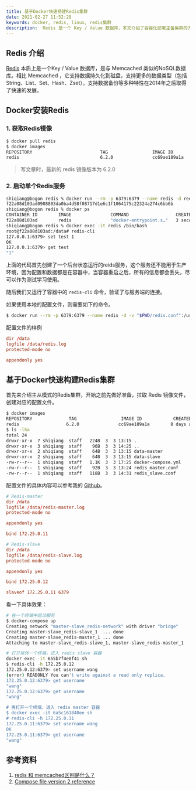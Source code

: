 ```yaml
---
title: 基于Docker快速搭建Redis集群
date: 2021-02-27 11:52:28
keywords: docker, redis, linux, redis集群
description:  Redis 是一个 Key / Value 数据库，本文介绍了容器化部署主备集群的方法。 
---
```


## Redis 介绍

[Redis](https://redis.io) 本质上是一个Key / Value 数据库，是与 Memcached 类似的NoSQL数据库。相比 Memcached ，它支持数据持久化到磁盘，支持更多的数据类型（包括 String、List、Set、Hash、Zset），支持数据备份等多种特性在2014年之后取得了快速的发展。

## Docker安装Redis

### 1. 获取Redis镜像

```sh
$ docker pull redis
$ docker images 
REPOSITORY                          TAG                 IMAGE ID            CREATED             SIZE
redis                               6.2.0               cc69ae189a1a        4 days ago          105MB
```

> 写文章时，最新的 redis 镜像版本为 6.2.0

### 2. 启动单个Redis服务

```sh
shiqiang@bogon redis % docker run --rm -p 6379:6379 --name redis -d redis redis-server --appendonly yes
f22a08d103ad0908803da0ba4d58f08717d1e6c1f1064175c22324a274c6bb6b
shiqiang@bogon redis % docker ps
CONTAINER ID        IMAGE               COMMAND                  CREATED             STATUS              PORTS                    NAMES
f22a08d103ad        redis               "docker-entrypoint.s…"   3 seconds ago       Up 2 seconds        0.0.0.0:6379->6379/tcp   redis
shiqiang@bogon redis % docker exec -it redis /bin/bash
root@f22a08d103ad:/data# redis-cli
127.0.0.1:6379> set test 1
OK
127.0.0.1:6379> get test
"1"

```

上面的代码首先创建了一个后台状态运行的reids服务，这个服务还不能用于生产环境，因为配置和数据都是在容器中，当容器重启之后，所有的信息都会丢失，尽可以作为测试学习使用。

随后我们又运行了容器中的 `redis-cli` 命令，验证了与服务端的连接。

如果使用本地的配置文件，则需要如下的命令。

```sh
$ docker run --rm -p 6379:6379 --name redis -d -v "$PWD/redis.conf":/usr/local/etc/redis/redis.conf -v "$PWD/data":/data redis redis-server /usr/local/etc/redis/redis.conf
```

配置文件的样例

```conf
dir /data
logfile /data/redis.log
protected-mode no

appendonly yes
```

## 基于Docker快速构建Redis集群

首先来介绍主从模式的Redis集群，开始之前先做好准备，拉取 Redis 镜像文件，创建对应的配置文件。

```sh
$ docker images
REPOSITORY              TAG                 IMAGE ID            CREATED             SIZE
redis                  6.2.0               cc69ae189a1a        8 days ago          105MB
$ ls -lha
total 24
drwxr-xr-x  7 shiqiang  staff   224B  3  3 13:15 .
drwxr-xr-x  3 shiqiang  staff    96B  3  3 14:25 ..
drwxr-xr-x  2 shiqiang  staff    64B  3  3 13:15 data-master
drwxr-xr-x  2 shiqiang  staff    64B  3  3 13:15 data-slave
-rw-r--r--  1 shiqiang  staff   1.1K  3  3 17:25 docker-compose.yml
-rw-r--r--  1 shiqiang  staff    92B  3  3 13:24 redis_master.conf
-rw-r--r--  1 shiqiang  staff   118B  3  3 14:31 redis_slave.conf
```

配置文件的具体内容可以参考我的 [Github](https://github.com/cocowool/code-space)。

```conf
# Redis-master
dir /data
logfile /data/redis-master.log
protected-mode no

appendonly yes

bind 172.25.0.11

# Redis-slave
dir /data
logfile /data/redis-slave.log
protected-mode no

appendonly yes

bind 172.25.0.12

slaveof 172.25.0.11 6379
```

看一下具体效果：

```sh
# 在一个终端中启动服务
$ docker-compose up
Creating network "master-slave_redis-network" with driver "bridge"
Creating master-slave_redis-slave_1  ... done
Creating master-slave_redis-master_1 ... done
Attaching to master-slave_redis-slave_1, master-slave_redis-master_1

# 打开另外一个终端，进入 redis slave 容器
docker exec -it 655b7f4e8f41 sh
$ redis-cli -h 172.25.0.12
172.25.0.12:6379> set username wang
(error) READONLY You can't write against a read only replica.
172.25.0.12:6379> get username
"wang"
172.25.0.12:6379> get username
"wang"

# 再打开一个终端，进入 redis master 容器
$ docker exec -it 6a5c161840ee sh
# redis-cli -h 172.25.0.11
172.25.0.11:6379> set username wang
OK
172.25.0.11:6379> get username
"wang"

```

## 参考资料

1. [redis 和 memcached区别是什么？](https://blog.csdn.net/weixin_38362455/article/details/86760892)
2. [Compose file version 2 reference](https://docs.docker.com/compose/compose-file/compose-file-v2/)